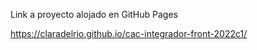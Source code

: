 Link a proyecto alojado en GitHub Pages

https://claradelrio.github.io/cac-integrador-front-2022c1/

